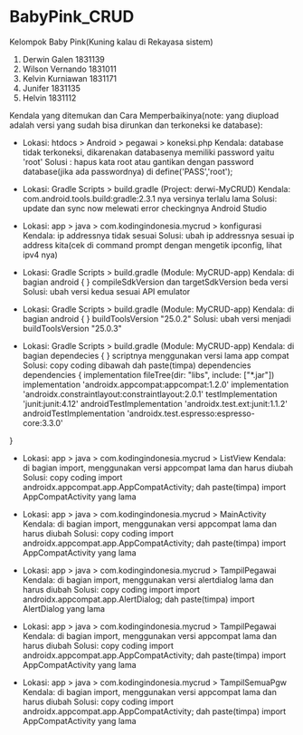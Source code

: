 # BabyPink_CRUD
Kelompok Baby Pink(Kuning kalau di Rekayasa sistem)
1. Derwin Galen 1831139
2. Wilson Vernando 1831011
3. Kelvin Kurniawan 1831171
4. Junifer 1831135
5. Helvin 1831112

Kendala yang ditemukan dan Cara Memperbaikinya(note: yang diupload adalah versi yang sudah bisa dirunkan dan terkoneksi ke database):
- Lokasi: htdocs > Android > pegawai > koneksi.php
Kendala: database tidak terkoneksi, dikarenakan databasenya memiliki password yaitu 'root'
Solusi : hapus kata root atau gantikan dengan password database(jika ada passwordnya) di define('PASS','root');

- Lokasi: Gradle Scripts > build.gradle (Project: derwi-MyCRUD)
Kendala: com.android.tools.build:gradle:2.3.1 nya versinya terlalu lama
Solusi: update dan sync now melewati error checkingnya Android Studio

- Lokasi: app > java > com.kodingindonesia.mycrud > konfigurasi
Kendala: ip addressnya tidak sesuai
Solusi: ubah ip addressnya sesuai ip address kita(cek di command prompt dengan mengetik ipconfig, lihat ipv4 nya)

- Lokasi: Gradle Scripts > build.gradle (Module: MyCRUD-app)
Kendala: di bagian android { } compileSdkVersion dan targetSdkVersion beda versi
Solusi: ubah versi kedua sesuai API emulator

- Lokasi: Gradle Scripts > build.gradle (Module: MyCRUD-app)
Kendala: di bagian android { } buildToolsVersion "25.0.2"
Solusi: ubah versi menjadi buildToolsVersion "25.0.3"

- Lokasi: Gradle Scripts > build.gradle (Module: MyCRUD-app)
Kendala: di bagian dependecies { } scriptnya menggunakan versi lama app compat
Solusi: copy coding dibawah dah paste(timpa) dependencies
dependencies {
    implementation fileTree(dir: "libs", include: ["*.jar"])
    implementation 'androidx.appcompat:appcompat:1.2.0'
    implementation 'androidx.constraintlayout:constraintlayout:2.0.1'
    testImplementation 'junit:junit:4.12'
    androidTestImplementation 'androidx.test.ext:junit:1.1.2'
    androidTestImplementation 'androidx.test.espresso:espresso-core:3.3.0'

}

- Lokasi: app > java > com.kodingindonesia.mycrud > ListView
Kendala: di bagian import, menggunakan versi appcompat lama dan harus diubah
Solusi: copy coding import androidx.appcompat.app.AppCompatActivity; dah paste(timpa) import AppCompatActivity yang lama

- Lokasi: app > java > com.kodingindonesia.mycrud > MainActivity
Kendala: di bagian import, menggunakan versi appcompat lama dan harus diubah
Solusi: copy coding import androidx.appcompat.app.AppCompatActivity; dah paste(timpa) import AppCompatActivity yang lama

- Lokasi: app > java > com.kodingindonesia.mycrud > TampilPegawai
Kendala: di bagian import, menggunakan versi alertdialog lama dan harus diubah
Solusi: copy coding import import androidx.appcompat.app.AlertDialog; dah paste(timpa) import AlertDialog yang lama

- Lokasi: app > java > com.kodingindonesia.mycrud > TampilPegawai
Kendala: di bagian import, menggunakan versi appcompat lama dan harus diubah
Solusi: copy coding import androidx.appcompat.app.AppCompatActivity; dah paste(timpa) import AppCompatActivity yang lama

- Lokasi: app > java > com.kodingindonesia.mycrud > TampilSemuaPgw
Kendala: di bagian import, menggunakan versi appcompat lama dan harus diubah
Solusi: copy coding import androidx.appcompat.app.AppCompatActivity; dah paste(timpa) import AppCompatActivity yang lama

